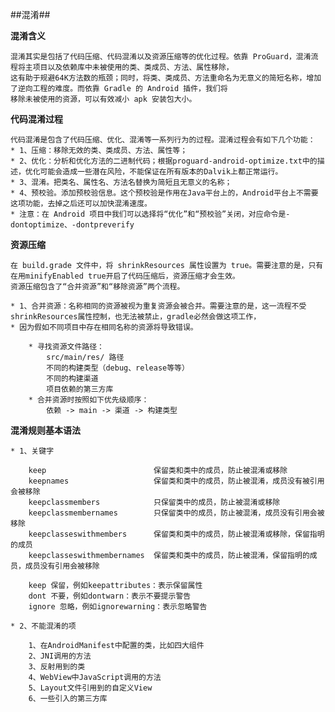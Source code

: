 ##混淆##

**混淆含义**

	混淆其实是包括了代码压缩、代码混淆以及资源压缩等的优化过程。依靠 ProGuard，混淆流程将主项目以及依赖库中未被使用的类、类成员、方法、属性移除，
    这有助于规避64K方法数的瓶颈；同时，将类、类成员、方法重命名为无意义的简短名称，增加了逆向工程的难度。而依靠 Gradle 的 Android 插件，我们将
    移除未被使用的资源，可以有效减小 apk 安装包大小。

**代码混淆过程**

	代码混淆是包含了代码压缩、优化、混淆等一系列行为的过程。混淆过程会有如下几个功能：
	* 1、压缩：移除无效的类、类成员、方法、属性等；
	* 2、优化：分析和优化方法的二进制代码；根据proguard-android-optimize.txt中的描述，优化可能会造成一些潜在风险，不能保证在所有版本的Dalvik上都正常运行。
	* 3、混淆。把类名、属性名、方法名替换为简短且无意义的名称；
	* 4、预校验。添加预校验信息。这个预校验是作用在Java平台上的，Android平台上不需要这项功能，去掉之后还可以加快混淆速度。
	* 注意：在 Android 项目中我们可以选择将“优化”和“预校验”关闭，对应命令是-dontoptimize、-dontpreverify

**资源压缩**
	 
    在 build.grade 文件中，将 shrinkResources 属性设置为 true。需要注意的是，只有在用minifyEnabled true开启了代码压缩后，资源压缩才会生效。
    资源压缩包含了“合并资源”和“移除资源”两个流程。

	* 1、合并资源：名称相同的资源被视为重复资源会被合并。需要注意的是，这一流程不受shrinkResources属性控制，也无法被禁止，gradle必然会做这项工作，
	* 因为假如不同项目中存在相同名称的资源将导致错误。

		* 寻找资源文件路径：
			src/main/res/ 路径
			不同的构建类型（debug、release等等）
			不同的构建渠道
			项目依赖的第三方库
		* 合并资源时按照如下优先级顺序：
			依赖 -> main -> 渠道 -> 构建类型


**混淆规则基本语法**
	
	* 1、关键字
		
		keep                        保留类和类中的成员，防止被混淆或移除
		keepnames                   保留类和类中的成员，防止被混淆，成员没有被引用会被移除
		keepclassmembers            只保留类中的成员，防止被混淆或移除
		keepclassmembernames        只保留类中的成员，防止被混淆，成员没有引用会被移除
		keepclasseswithmembers      保留类和类中的成员，防止被混淆或移除，保留指明的成员
		keepclasseswithmembernames  保留类和类中的成员，防止被混淆，保留指明的成员，成员没有引用会被移除
	
		keep 保留，例如keepattributes：表示保留属性
	    dont 不要，例如dontwarn：表示不要提示警告
		ignore 忽略，例如ignorewarning：表示忽略警告

	* 2、不能混淆的项

		1、在AndroidManifest中配置的类，比如四大组件
		2、JNI调用的方法
		3、反射用到的类
		4、WebView中JavaScript调用的方法
		5、Layout文件引用到的自定义View
		6、一些引入的第三方库

